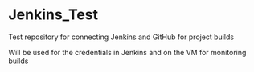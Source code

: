 # Jenkins_Test
Test repository for connecting Jenkins and GitHub for project builds

Will be used for the credentials in Jenkins and on the VM for monitoring builds
